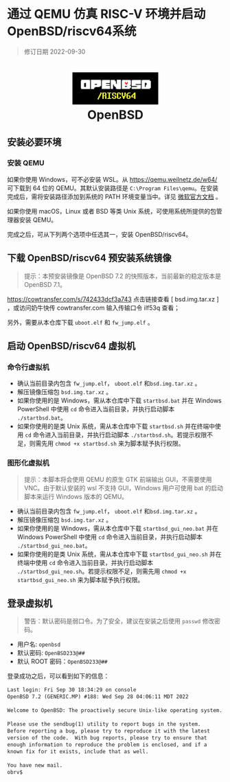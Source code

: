 # 通过 QEMU 仿真 RISC-V 环境并启动 OpenBSD/riscv64系统

> 修订日期 2022-09-30

<h1 align="center">
  <img src="https://raw.githubusercontent.com/YisuiDenghua/plct/main/openbsd-riscv64/qemu/spl.png" width="200">
  <br>OpenBSD<br>
</h1>

## 安装必要环境



### 安装 QEMU

如果你使用 Windows，可不必安装 WSL。从 https://qemu.weilnetz.de/w64/ 可下载到 64 位的 QEMU。其默认安装路径是 `C:\Program Files\qemu`。在安装完成后，需将安装路径添加到系统的 PATH 环境变量当中。详见 [微软官方文档](https://learn.microsoft.com/zh-cn/windows-server/administration/windows-commands/path#remarks) 。

如果你使用 macOS，Linux 或者 BSD 等类 Unix 系统，可使用系统所提供的包管理器安装 QEMU。

完成之后，可从下列两个选项中任选其一，安装 OpenBSD/riscv64。



## 下载 OpenBSD/riscv64 预安装系统镜像

> 提示：本预安装镜像是 OpenBSD 7.2 的快照版本，当前最新的稳定版本是 OpenBSD 7.1。

 https://cowtransfer.com/s/742433dcf3a743 点击链接查看 [ bsd.img.tar.xz ] ，或访问奶牛快传 cowtransfer.com 输入传输口令 ilf53q 查看；

另外，需要从本仓库下载 `uboot.elf` 和 `fw_jump.elf` 。

## 启动 OpenBSD/riscv64 虚拟机

### 命令行虚拟机

- 确认当前目录内包含 `fw_jump.elf`， `uboot.elf` 和`bsd.img.tar.xz` 。
- 解压镜像压缩包 `bsd.img.tar.xz` 。
- 如果你使用的是 Windows，需从本仓库中下载 `startbsd.bat` 并在 Windows PowerShell 中使用 `cd` 命令进入当前目录，并执行启动脚本 `./startbsd.bat`。
- 如果你使用的是类 Unix 系统，需从本仓库中下载 `startbsd.sh` 并在终端中使用 `cd` 命令进入当前目录，并执行启动脚本 `./startbsd.sh`。若提示权限不足，则需先用 `chmod +x startbsd.sh` 来为脚本赋予执行权限。

### 图形化虚拟机

> 提示：本脚本将会使用 QEMU 的原生 GTK 前端输出 GUI，不需要使用 VNC。由于默认安装的 wsl 不支持 GUI，Windows 用户可使用 bat 的启动脚本来运行 Windows 版本的 QEMU。

- 确认当前目录内包含 `fw_jump.elf`， `uboot.elf` 和`bsd.img.tar.xz` 。
- 解压镜像压缩包 `bsd.img.tar.xz` 。
- 如果你使用的是 Windows，需从本仓库中下载 `startbsd_gui_neo.bat` 并在 Windows PowerShell 中使用 `cd` 命令进入当前目录，并执行启动脚本 `./startbsd_gui_neo.bat`。
- 如果你使用的是类 Unix 系统，需从本仓库中下载 `startbsd_gui_neo.sh` 并在终端中使用 `cd` 命令进入当前目录，并执行启动脚本 `./startbsd_gui_neo.sh`。若提示权限不足，则需先用 `chmod +x startbsd_gui_neo.sh` 来为脚本赋予执行权限。


## 登录虚拟机

> 警告：默认密码是弱口令。为了安全，建议在安装之后使用 `passwd` 修改密码。

- 用户名: `openbsd`
- 默认密码: `OpenBSD233@##`
- 默认 ROOT 密码：`OpenBSD233@##`

登录成功之后，可以看到如下的信息：

```
Last login: Fri Sep 30 18:34:29 on console
OpenBSD 7.2 (GENERIC.MP) #188: Wed Sep 28 04:06:11 MDT 2022

Welcome to OpenBSD: The proactively secure Unix-like operating system.

Please use the sendbug(1) utility to report bugs in the system.
Before reporting a bug, please try to reproduce it with the latest
version of the code.  With bug reports, please try to ensure that
enough information to reproduce the problem is enclosed, and if a
known fix for it exists, include that as well.

You have new mail.
obrv$
```
